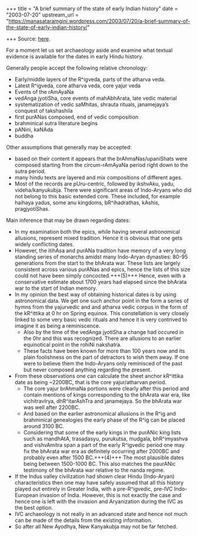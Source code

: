 +++
title = "A brief summary of the state of early Indian history"
date = "2003-07-20"
upstream_url = "https://manasataramgini.wordpress.com/2003/07/20/a-brief-summary-of-the-state-of-early-indian-history/"

+++
Source: [here](https://manasataramgini.wordpress.com/2003/07/20/a-brief-summary-of-the-state-of-early-indian-history/).

For a moment let us set archaeology aside and examine what textual evidence is available for the dates in early Hindu history.

Generally people accept the following relative chronology:  

- Early/middle layers of the R^igveda, parts of the atharva veda.  
- Latest R^igveda, core atharva veda, core yajur veda  
- Events of the rAmAyaNa  
- vedAnga jyotiSha, core events of mahAbhArata, late vedic material  
- systematization of vedic saMhitas, shrauta rituals, janamejaya’s conquest of takshashila  
- first purANas composed, end of vedic composition  
- brahminical sutra literature begins  
- pANini, kaNAda  
- buddha  

Other assumptions that generally may be accepted:  

- based on their content it appears that the brAhmaNas/upaniShats were composed starting from the circum-rAmAyaNa period right down to the sutra period.  
- many hindu texts are layered and mix compositions of different ages.  
- Most of the records are pUru-centric, followed by ikshvAku, yadu, videha/kanyukubja. There were significant areas of Indo-Aryans who did not belong to this basic extended core. These included, for example haihaya yadus, some anu kingdoms, bR^ihadrathas, kAshis, pragjyotiShas.

Main inference that may be drawn regarding dates:  

- In my examination both the epics, while having several astronomical allusions, represent mixed tradition. Hence it is obvious that one gets widely conflicting dates.
- However, the itihAsa and purANa tradition have memory of a very long standing series of monarchs amidst many Indo-Aryan dynasties: 80-95 generations from the start to the bhArata war. These lists are largely consistent across various purANas and epics, hence the lists of this size could not have been simply concocted.+++(5)+++ Hence, even with a conservative estimate about 1700 years had elapsed since the bhArata war to the start of Indian memory.
- In my opinion the best way of obtaining historical dates is by using astronomical data. We get one such anchor point in the form a series of hymns from the yajurvedic and and atharva vedic corpus in the form of the kR^ittika at 0 hr on Spring equinox. This constellation is very closely linked to some very basic vedic rituals and hence it is very contrived to imagine it as being a reminiscence. 
  - Also by the time of the vedAnga jyotiSha a change had occured in the 0hr and this was recognized. There are allusions to an earlier equinotical point in the rohiNi nakshatra.
  - These facts have been known for more than 100 years now and its plain foolishness on the part of detractors to wish them away. If one were to believe them the Indo-Aryans only reminisced of the past but never composed anything regarding the present.
- From these observations one can calculate the sheet anchor kR^ittika date as being \~2200BC, that is the core yajur/atharvan period. 
  - The core yajur brAhmaNa portions were clearly after this period and contain mentions of kings corresponding to the bhArata war era, like vichitravIrya, dhR^itarAshTra and janamejaya. So the bhArata war was well after 2200BC.
  - And based on the earlier astronomical allusions in the R^ig and brahminical genealogies the early phase of the R^ig can be placed around 3100 BC. 
  - Considering that some of the early kings in the purANic king lists such as mandhAtA, trasadasyu, purukutsa, mudgala, bhR^imyashva and vishvAmitra span a part of the early R^igvedic period one may fix the bhArata war era as definitely occurring after 2000BC and probably even after 1500 BC.+++(4)+++ The most plausible dates being between 1500-1000 BC. This also matches the paurANic testimony of the bhArata war relative to the nanda regime.
- If the Indus valley civilization had shown clear Hindu (Indo-Aryan) characteristics then one may have safely assumed that all this history played out entirely in Greater India, with a pre-R^igvedic, pre-IVC Indo-European invasion of India. However, this is not exactly the case and hence one is left with the invasion and Aryanization during the IVC as the best option.
- IVC archaeology is not really in an advanced state and hence not much can be made of the details from the existing information.
- So after all New Ayodhya, New Kanyakubja may not be far fetched.

